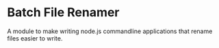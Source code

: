 Batch File Renamer
==================

A module to make writing node.js commandline applications that rename files
easier to write.
